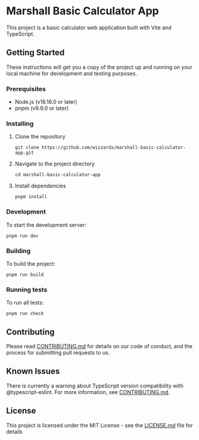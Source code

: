 # Marshall Basic Calculator App

This project is a basic calculator web application built with Vite and TypeScript.

## Getting Started

These instructions will get you a copy of the project up and running on your local machine for development and testing purposes.

### Prerequisites

- Node.js (v18.18.0 or later)
- pnpm (v9.9.0 or later)

### Installing

1. Clone the repository
   ```
   git clone https://github.com/wizzardx/marshall-basic-calculator-app.git
   ```

2. Navigate to the project directory
   ```
   cd marshall-basic-calculator-app
   ```

3. Install dependencies
   ```
   pnpm install
   ```

### Development

To start the development server:

```
pnpm run dev
```

### Building

To build the project:

```
pnpm run build
```

### Running tests

To run all tests:

```
pnpm run check
```

## Contributing

Please read [CONTRIBUTING.md](CONTRIBUTING.md) for details on our code of conduct, and the process for submitting pull requests to us.

## Known Issues

There is currently a warning about TypeScript version compatibility with @typescript-eslint. For more information, see [CONTRIBUTING.md](CONTRIBUTING.md).

## License

This project is licensed under the MIT License - see the [LICENSE.md](LICENSE.md) file for details
